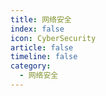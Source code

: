```yaml
---
title: 网络安全
index: false
icon: CyberSecurity
article: false
timeline: false
category:
  - 网络安全
---
```


<div class="catalog-display-container">
  <Catalog hideHeading />
</div>

